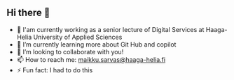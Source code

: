 ## Hi there 👋


- 🔭 I'am currently working as a senior lecture of Digital Services at Haaga-Helia University of Applied Sciences
- 🌱 I’m currently learning more about Git Hub and copilot
- 👯 I’m looking to collaborate with you!
- 📫 How to reach me: maikku.sarvas@haaga-helia.fi
- ⚡ Fun fact: I had to do this
